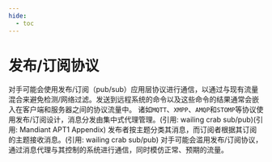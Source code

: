 ```yaml
---
hide:
  - toc
---
```


# 发布/订阅协议

对手可能会使用发布/订阅（pub/sub）应用层协议进行通信，以通过与现有流量混合来避免检测/网络过滤。发送到远程系统的命令以及这些命令的结果通常会嵌入在客户端和服务器之间的协议流量中。  诸如<code>MQTT</code>、<code>XMPP</code>、<code>AMQP</code>和<code>STOMP</code>等协议使用发布/订阅设计，消息分发由集中式代理管理。(引用: wailing crab sub/pub)(引用: Mandiant APT1 Appendix) 发布者按主题分类其消息，而订阅者根据其订阅的主题接收消息。(引用: wailing crab sub/pub) 对手可能会滥用发布/订阅协议，通过消息代理与其控制的系统进行通信，同时模仿正常、预期的流量。
